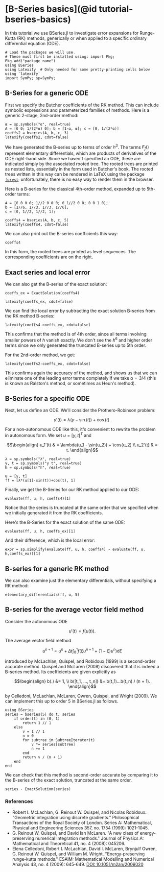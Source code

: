 # [B-Series basics](@id tutorial-bseries-basics)

In this tutorial we use BSeries.jl to investigate error expansions for Runge-Kutta (RK)
methods, generically or when applied to a specific ordinary differential equation (ODE).


```@example bseries-basics
# Load the packages we will use.
# These must first be installed using: import Pkg; Pkg.add("package_name")
using BSeries
using Latexify  # Only needed for some pretty-printing cells below using `latexify`
import SymPy; sp=SymPy;
```

## B-Series for a generic ODE

First we specify the Butcher coefficients of the RK method.
This can include symbolic expressions and parameterized families of methods.
Here is a generic 2-stage, 2nd-order method:


```@example bseries-basics
α = sp.symbols("α", real=true)
A = [0 0; 1/(2*α) 0]; b = [1-α, α]; c = [0, 1/(2*α)]
coeffs2 = bseries(A, b, c, 3)
latexify(coeffs2, cdot=false)
```

We have generated the B-series up to terms of order $h^3$.  The terms $F_f()$
represent elementary differentials, which are products of derivatives of the
ODE right-hand side.  Since we haven't specified an ODE, these are indicated
simply by the associated rooted tree.  The rooted trees are printed as nested
lists, essentially in the form used in Butcher's book.  The rooted trees written
in this way can be rendered in LaTeX using the package [`forest`](https://ctan.org/pkg/forest); unfortunately,
there is no easy way to render them in the browser.

Here is a B-series for the classical 4th-order method, expanded up to 5th-order terms:


```@example bseries-basics
A = [0 0 0 0; 1//2 0 0 0; 0 1//2 0 0; 0 0 1 0];
b = [1//6, 1//3, 1//3, 1//6];
c = [0, 1//2, 1//2, 1];

coeffs4 = bseries(A, b, c, 5)
latexify(coeffs4, cdot=false)
```

We can also print out the B-series coefficients this way:


```@example bseries-basics
coeffs4
```

In this form, the rooted trees are printed as level sequences.
The corresponding coefficients are on the right.


## Exact series and local error

We can also get the B-series of the exact solution:


```@example bseries-basics
coeffs_ex = ExactSolution(coeffs4)
```


```@example bseries-basics
latexify(coeffs_ex, cdot=false)
```

We can find the local error by subtracting the exact solution B-series from the RK method B-series:


```@example bseries-basics
latexify(coeffs4-coeffs_ex, cdot=false)
```


This confirms that the method is of 4th order, since all terms involving
smaller powers of $h$ vanish exactly.  We don't see the $h^6$ and higher
order terms since we only generated the truncated B-series up to 5th order.

For the 2nd-order method, we get:


```@example bseries-basics
latexify(coeffs2-coeffs_ex, cdot=false)
```

This confirms again the accuracy of the method, and shows us that we
can eliminate one of the leading error terms completely if we take
$\alpha=3/4$ (this is known as Ralston's method, or sometimes as Heun's method).


## B-Series for a specific ODE

Next, let us define an ODE.  We'll consider the Prothero-Robinson problem:

```math
    y'(t) = \lambda(y-\sin(t)) + \cos(t).
```

For a non-autonomous ODE like this, it's convenient to rewrite the problem
in autonomous form.  We set $u=[y,t]^T$ and

```math
\begin{align}
u_1'(t) & = \lambda(u_1 - \sin(u_2)) + \cos(u_2) \\
u_2'(t) & = t.
\end{align}
```


```@example bseries-basics
λ = sp.symbols("λ", real=true)
y, t = sp.symbols("y t", real=true)
h = sp.symbols("h", real=true)

u = [y, t]
ff = [λ*(u[1]-sin(t))+cos(t), 1]
```

Finally, we get the B-Series for our RK method applied to our ODE:


```@example bseries-basics
evaluate(ff, u, h, coeffs4)[1]
```

Notice that the series is truncated at the same order that we specified
when we initially generated it from the RK coefficients.

Here's the B-Series for the exact solution of the same ODE:


```@example bseries-basics
evaluate(ff, u, h, coeffs_ex)[1]
```

And their difference, which is the local error:


```@example bseries-basics
expr = sp.simplify(evaluate(ff, u, h, coeffs4) - evaluate(ff, u, h,coeffs_ex))[1]
```


## B-series for a generic RK method

We can also examine just the elementary differentials, without specifying a RK method:


```@example bseries-basics
elementary_differentials(ff, u, 5)
```


## B-series for the average vector field method

Consider the autonomous ODE

```math
u'(t) = f\bigl( u(t) \bigr).
```

The average vector field method

```math
u^{n+1} = u^{n} + \Delta t \int_0^1 f\bigl(\xi u^{n+1} + (1 - \xi) u^{n}\bigr) \mathrm{d} \xi
```

introduced by McLachlan, Quispel, and Robidoux (1999) is a second-order accurate
method. Quispel and McLaren (2008) discovered that it is indeed a B-series method.
Its coefficients are given explicitly as

```math
\begin{align}
b(.) &= 1, \\
b([t_1, ..., t_n]) &= b(t_1)...b(t_n) / (n + 1).
\end{align}
```

by Celledoni, McLachlan, McLaren, Owren, Quispel, and Wright (2009). We can
implement this up to order 5 in BSeries.jl as follows.

```@example ex:AVF
using BSeries
series = bseries(5) do t, series
    if order(t) in (0, 1)
        return 1 // 1
    else
        v = 1 // 1
        n = 0
        for subtree in SubtreeIterator(t)
            v *= series[subtree]
            n += 1
        end
        return v / (n + 1)
    end
end
```

We can check that this method is second-order accurate by comparing it to
the B-series of the exact solution, truncated at the same order.

```@example ex:AVF
series - ExactSolution(series)
```

### References

- Robert I. McLachlan, G. Reinout W. Quispel, and Nicolas Robidoux.
  "Geometric integration using discrete gradients."
  Philosophical Transactions of the Royal Society of London.
  Series A: Mathematical, Physical and Engineering Sciences 357,
  no. 1754 (1999): 1021-1045.
- G. Reinout W. Quispel, and David Ian McLaren.
  "A new class of energy-preserving numerical integration methods."
  Journal of Physics A: Mathematical and Theoretical 41, no. 4 (2008): 045206.
- Elena Celledoni, Robert I. McLachlan, David I. McLaren, Brynjulf Owren,
  G. Reinout W. Quispel, and William M. Wright.
  "Energy-preserving runge-kutta methods."
  ESAIM: Mathematical Modelling and Numerical Analysis 43, no. 4 (2009): 645-649.
  [DOI: 10.1051/m2an/2009020](https://doi.org/10.1051/m2an/2009020)
